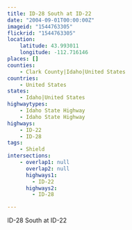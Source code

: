 ```yaml
---
title: ID-28 South at ID-22
date: "2004-09-01T00:00:00Z"
imageid: "1544763305"
flickrid: "1544763305"
location:
    latitude: 43.993011
    longitude: -112.716146
places: []
counties:
    - Clark County|Idaho|United States
countries:
    - United States
states:
    - Idaho|United States
highwaytypes:
    - Idaho State Highway
    - Idaho State Highway
highways:
    - ID-22
    - ID-28
tags:
    - Shield
intersections:
    - overlap1: null
      overlap2: null
      highways1:
        - ID-22
      highways2:
        - ID-28

---
```

ID-28 South at ID-22